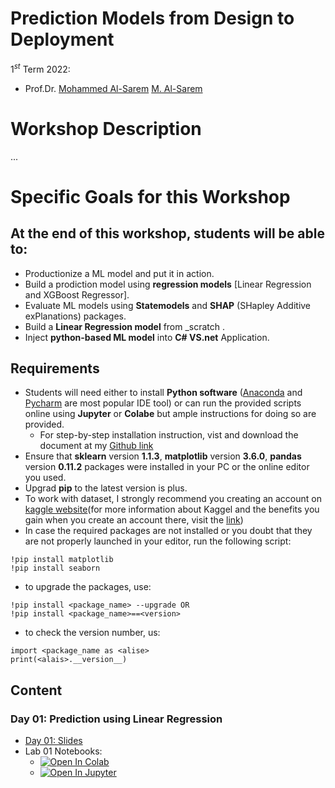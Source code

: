 # Prediction Models from Design to Deployment
$1^{st}$ Term 2022:<br>
* Prof.Dr. [Mohammed Al-Sarem](https://sites.google.com/site/alsaremmh) <a href="https://sites.google.com/site/alsaremmh"> M. Al-Sarem</a> </h5>
# Workshop Description
...
# Specific Goals for this Workshop
## At the end of this workshop, students will be able to:
* Productionize a ML model and put it in action.
* Build a prodiction model using __regression models__ [Linear Regression and XGBoost Regressor].
* Evaluate ML models using __Statemodels__ and __SHAP__ (SHapley Additive exPlanations) packages. 
* Build a __Linear Regression model__ from _scratch .
* Inject __python-based ML model__ into __C# VS.net__ Application.
## __Requirements__ <a name="Requirements"></a>
* Students will need either to install __Python software__ ([Anaconda](https://www.anaconda.com/products/distribution) and [Pycharm](https://www.jetbrains.com/pycharm/download/#section=windows) are most popular IDE tool) or can run the provided scripts online using __Jupyter__ or __Colabe__ but ample instructions for doing so are provided. 
  - For step-by-step installation instruction, vist and download the document at my [Github link](https://github.com/Moh-Sarem/) 
* Ensure that __sklearn__ version __1.1.3__, __matplotlib__ version __3.6.0__, __pandas__ version __0.11.2__ packages were installed in your PC or the online editor you used. 
* Upgrad __pip__ to the latest version is plus.
* To work with dataset, I strongly recommend you creating an account on [kaggle website](https://www.kaggle.com/)(for more information about Kaggel and the benefits you gain when you create an account there, visit the [link](https://towardsdatascience.com/kaggle-kernels-for-beginners-a-step-by-step-guide-3db6b1cd7606))
* In case the required packages are not installed or you doubt that they are not properly launched in your editor, run the following script:
```
!pip install matplotlib
!pip install seaborn
```
* to upgrade the packages, use:
```
!pip install <package_name> --upgrade OR 
!pip install <package_name>==<version>
```
* to check the version number, us:
```
import <package_name as <alise>
print(<alais>.__version__)
```
## Content
### Day 01: Prediction using Linear Regression
* [Day 01: Slides](https://github.com/Moh-Sarem/Courses/blob/main/IS372/2022/Content/lectures/lecture%2001/index.md)
* Lab 01 Notebooks:
   - [![Open In Colab](https://colab.research.google.com/assets/colab-badge.svg)](https://colab.research.google.com/drive/)
   - [![Open In Jupyter](https://img.shields.io/badge/Jupyter-F37626.svg?&style=for-the-badge&logo=Jupyter&logoColor=white)](https://colab.research.google.com/drive/)
